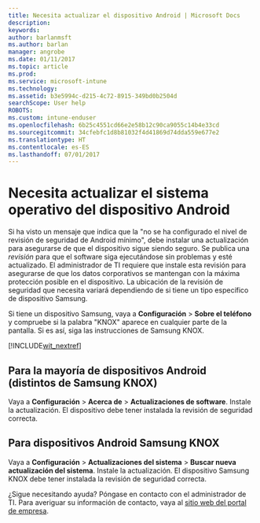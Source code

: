 ```yaml
---
title: Necesita actualizar el dispositivo Android | Microsoft Docs
description: 
keywords: 
author: barlanmsft
ms.author: barlan
manager: angrobe
ms.date: 01/11/2017
ms.topic: article
ms.prod: 
ms.service: microsoft-intune
ms.technology: 
ms.assetid: b3e5994c-d215-4c72-8915-349bd0b2504d
searchScope: User help
ROBOTS: 
ms.custom: intune-enduser
ms.openlocfilehash: 6b25c4551cd66e2e58b12c90ca9055c14b4e33cd
ms.sourcegitcommit: 34cfebfc1d8b81032f4d41869d74dda559e677e2
ms.translationtype: HT
ms.contentlocale: es-ES
ms.lasthandoff: 07/01/2017
---
```

# <a name="you-need-to-update-your-android-devices-operating-system"></a>Necesita actualizar el sistema operativo del dispositivo Android

Si ha visto un mensaje que indica que la "no se ha configurado el nivel de revisión de seguridad de Android mínimo", debe instalar una actualización para asegurarse de que el dispositivo sigue siendo seguro. Se publica una _revisión_ para que el software siga ejecutándose sin problemas y esté actualizado. El administrador de TI requiere que instale esta revisión para asegurarse de que los datos corporativos se mantengan con la máxima protección posible en el dispositivo. La ubicación de la revisión de seguridad que necesita variará dependiendo de si tiene un tipo específico de dispositivo Samsung.

Si tiene un dispositivo Samsung, vaya a **Configuración** > **Sobre el teléfono** y compruebe si la palabra "KNOX" aparece en cualquier parte de la pantalla. Si es así, siga las instrucciones de Samsung KNOX.

[!INCLUDE[wit_nextref](includes/end-user-os-update-guidance.md)]

## <a name="for-most-android-devices-non-samsung-knox"></a>Para la mayoría de dispositivos Android (distintos de Samsung KNOX)

Vaya a **Configuración** > **Acerca de** > **Actualizaciones de software**. Instale la actualización. El dispositivo debe tener instalada la revisión de seguridad correcta.

## <a name="for-samsung-knox-android-devices"></a>Para dispositivos Android Samsung KNOX

Vaya a **Configuración** > **Actualizaciones del sistema** > **Buscar nueva actualización del sistema**. Instale la actualización. El dispositivo Samsung KNOX debe tener instalada la revisión de seguridad correcta.



¿Sigue necesitando ayuda? Póngase en contacto con el administrador de TI. Para averiguar su información de contacto, vaya al [sitio web del portal de empresa](http://portal.manage.microsoft.com).
